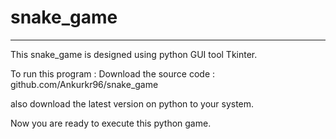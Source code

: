 # snake_game
------------------------------
This snake_game is designed using python GUI tool Tkinter.

To run this program :
  Download the source code : github.com/Ankurkr96/snake_game
  
  also download the latest version on python to your system.
  
  Now you are ready to execute this python game.
